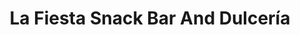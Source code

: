---
title: "La Fiesta Snack Bar And Dulcería"
url: /alabaster/la-fiesta-snack-bar-and-dulceria/
shop: confectionery
---